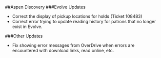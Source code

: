 ##Aspen Discovery
###Evolve Updates
- Correct the display of pickup locations for holds (Ticket 108483)
- Correct error trying to update reading history for patrons that no longer exist in Evolve.  

###Other Updates
- Fix showing error messages from OverDrive when errors are encountered with download links, read online, etc. 